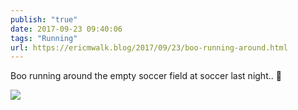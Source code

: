 ```yaml
---
publish: "true"
date: 2017-09-23 09:40:06
tags: "Running"
url: https://ericmwalk.blog/2017/09/23/boo-running-around.html
---
```


Boo running around the empty soccer field at soccer last night.. 👻

![](https://ericmwalk.blog/uploads/2022/d3c7467de0.jpg)